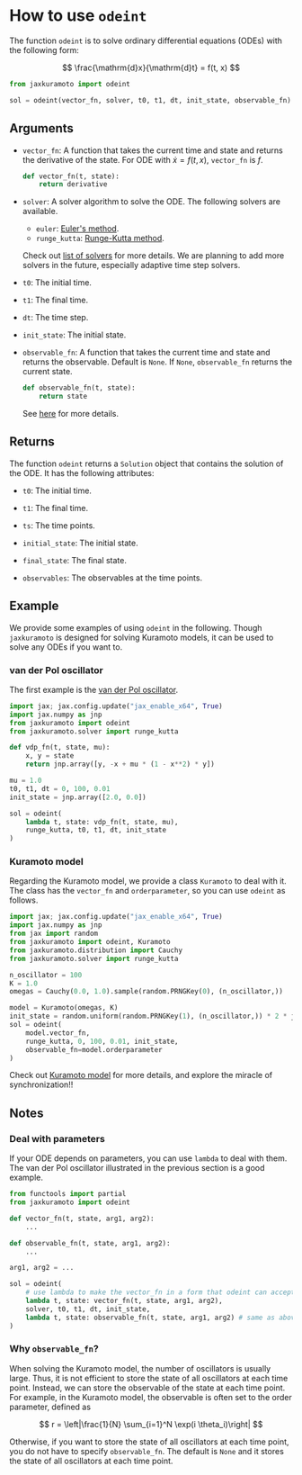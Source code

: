# How to use `odeint`

The function `odeint` is to solve ordinary differential equations (ODEs) with the following form:

$$
\frac{\mathrm{d}x}{\mathrm{d}t} = f(t, x)
$$

```python
from jaxkuramoto import odeint

sol = odeint(vector_fn, solver, t0, t1, dt, init_state, observable_fn)
```

## Arguments

- `vector_fn`: A function that takes the current time and state and returns the derivative of the state. For ODE with $\dot{x}=f(t,x)$, `vector_fn` is $f$.
    ```python
    def vector_fn(t, state):
        return derivative
    ```

- `solver`: A solver algorithm to solve the ODE. The following solvers are available. 

    - `euler`: [Euler's method](https://en.wikipedia.org/wiki/Euler_method).
    - `runge_kutta`: [Runge-Kutta method](https://en.wikipedia.org/wiki/Runge%E2%80%93Kutta_methods).

    Check out [list of solvers](ode_solver) for more details. We are planning to add more solvers in the future, especially adaptive time step solvers.

- `t0`: The initial time.

- `t1`: The final time.

- `dt`: The time step.

- `init_state`: The initial state.

- `observable_fn`: A function that takes the current time and state and returns the observable.
Default is `None`. If `None`, `observable_fn` returns the current state.

    ```python
    def observable_fn(t, state):
        return state
    ```

    See [here](#why-observable-fn) for more details.

## Returns

The function `odeint` returns a `Solution` object that contains the solution of the ODE.
It has the following attributes:

- `t0`: The initial time.

- `t1`: The final time.

- `ts`: The time points.

- `initial_state`: The initial state.

- `final_state`: The final state.

- `observables`: The observables at the time points.

## Example

We provide some examples of using `odeint` in the following.
Though `jaxkuramoto` is designed for solving Kuramoto models, it can be used to solve any ODEs if you want to.

### van der Pol oscillator

The first example is the [van der Pol oscillator](https://en.wikipedia.org/wiki/Van_der_Pol_oscillator).

```python
import jax; jax.config.update("jax_enable_x64", True)
import jax.numpy as jnp
from jaxkuramoto import odeint
from jaxkuramoto.solver import runge_kutta

def vdp_fn(t, state, mu):
    x, y = state
    return jnp.array([y, -x + mu * (1 - x**2) * y])

mu = 1.0
t0, t1, dt = 0, 100, 0.01
init_state = jnp.array([2.0, 0.0])

sol = odeint(
    lambda t, state: vdp_fn(t, state, mu),
    runge_kutta, t0, t1, dt, init_state
)
```


### Kuramoto model

Regarding the Kuramoto model, we provide a class `Kuramoto` to deal with it.
The class has the `vector_fn` and `orderparameter`, so you can use `odeint` as follows.

```python
import jax; jax.config.update("jax_enable_x64", True)
import jax.numpy as jnp
from jax import random
from jaxkuramoto import odeint, Kuramoto
from jaxkuramoto.distribution import Cauchy
from jaxkuramoto.solver import runge_kutta

n_oscillator = 100
K = 1.0
omegas = Cauchy(0.0, 1.0).sample(random.PRNGKey(0), (n_oscillator,))

model = Kuramoto(omegas, K)
init_state = random.uniform(random.PRNGKey(1), (n_oscillator,)) * 2 * jnp.pi
sol = odeint(
    model.vector_fn,
    runge_kutta, 0, 100, 0.01, init_state,
    observable_fn=model.orderparameter
)
```

Check out [Kuramoto model](examples/kuramoto) for more details, and explore the miracle of synchronization!!

## Notes

### Deal with parameters

If your ODE depends on parameters, you can use `lambda` to deal with them.
The van der Pol oscillator illustrated in the previous section is a good example.

```python
from functools import partial
from jaxkuramoto import odeint

def vector_fn(t, state, arg1, arg2):
    ...

def observable_fn(t, state, arg1, arg2):
    ...

arg1, arg2 = ...

sol = odeint(
    # use lambda to make the vector_fn in a form that odeint can accept
    lambda t, state: vector_fn(t, state, arg1, arg2), 
    solver, t0, t1, dt, init_state,
    lambda t, state: observable_fn(t, state, arg1, arg2) # same as above
)
```

### Why `observable_fn`?

When solving the Kuramoto model, the number of oscillators is usually large.
Thus, it is not efficient to store the state of all oscillators at each time point.
Instead, we can store the observable of the state at each time point.
For example, in the Kuramoto model, the observable is often set to the order parameter, defined as

$$
r = \left|\frac{1}{N} \sum_{i=1}^N \exp(i \theta_i)\right|
$$

Otherwise, if you want to store the state of all oscillators at each time point, you do not have to specify `observable_fn`. The default is `None` and it stores the state of all oscillators at each time point.